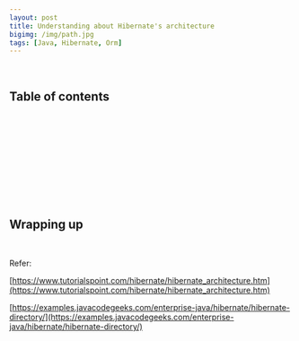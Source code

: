 ```yaml
---
layout: post
title: Understanding about Hibernate's architecture
bigimg: /img/path.jpg
tags: [Java, Hibernate, Orm]
---
```




<br>

## Table of contents





<br>

## 






<br>

## 






<br>

## 





<br>

## Wrapping up




<br>

Refer:

[https://www.tutorialspoint.com/hibernate/hibernate_architecture.htm](https://www.tutorialspoint.com/hibernate/hibernate_architecture.htm)

[https://examples.javacodegeeks.com/enterprise-java/hibernate/hibernate-directory/](https://examples.javacodegeeks.com/enterprise-java/hibernate/hibernate-directory/)

